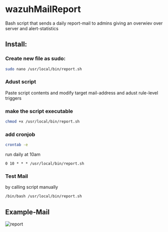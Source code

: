# wazuhMailReport
Bash script that sends a daily report-mail to admins giving an overwiev over server and alert-statistics

## Install:
### Create new file as sudo: 
```bash
sudo nano /usr/local/bin/report.sh
```
### Adust script

Paste script contents and modify target mail-address and adust rule-level triggers

### make the script executable
```bash
chmod +x /usr/local/bin/report.sh
```
### add cronjob
```bash
crontab -e
```
run daily at 10am
```
0 10 * * * /usr/local/bin/report.sh
```
### Test Mail 
by calling script manually
```bash
/bin/bash /usr/local/bin/report.sh
```
## Example-Mail
![report](https://github.com/user-attachments/assets/a67ff74b-ce7f-45b1-bcb9-8ef5838c55b5)
